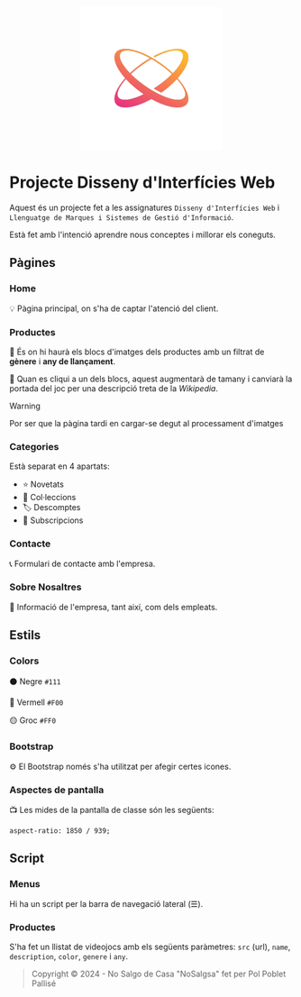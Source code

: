 <!-- ![logo](./img/logo.png) -->

<p align='center'>
  <img width='50%' src='./img/logo.png'>
</p>

# Projecte Disseny d'Interfícies Web

Aquest és un projecte fet a les assignatures `Disseny d'Interfícies Web` i `Llenguatge de Marques i Sistemes de Gestió d'Informació`.

Està fet amb l'intenció aprendre nous conceptes i millorar els coneguts.

## Pàgines 

### Home

💡 Pàgina principal, on s'ha de captar l'atenció del client.

### Productes

🔀 És on hi haurà els blocs d'imatges dels productes amb un filtrat de **gènere** i **any de llançament**.

📖 Quan es cliqui a un dels blocs, aquest augmentarà de tamany i canviarà la portada del joc per una descripció treta de la _Wikipedia_.

> [!WARNING]
> Por ser que la pàgina tardi en cargar-se degut al processament d'imatges

### Categories

Està separat en 4 apartats:
- ⭐ Novetats
- 📂 Col·leccions
- 🏷️ Descomptes
- 💸 Subscripcions

### Contacte

📞 Formulari de contacte amb l'empresa.

### Sobre Nosaltres

📑 Informació de l'empresa, tant així, com dels empleats.

## Estils

### Colors

⚫ Negre `#111`

🔴 Vermell `#F00`

🟡 Groc `#FF0`

### Bootstrap

⚙️ El Bootstrap només s'ha utilitzat per afegir certes icones.

### Aspectes de pantalla

📺 Les mides de la pantalla de classe són les següents:

```
aspect-ratio: 1850 / 939;
```

## Script

### Menus

Hi ha un script per la barra de navegació lateral (☰).

### Productes

S'ha fet un llistat de videojocs amb els següents paràmetres: `src` (url), `name`, `description`, `color`, `genere` i `any`. 

> Copyright &copy; 2024 - No Salgo de Casa "NoSalgsa" fet per Pol Poblet Pallisé

<!--

Img:
https://encrypted-tbn0.gstatic.com/images?q=tbn:ANd9GcSxDOf7brh465mFOOj8hI1V2W7vb0y8pmPh0p4pIsfrLFSoBfwZ9YaRt4hznIZUHf2MR44&usqp=CAU

Syntaxi:
https://docs.github.com/en/get-started/writing-on-github/getting-started-with-writing-and-formatting-on-github/basic-writing-and-formatting-syntax

-->
